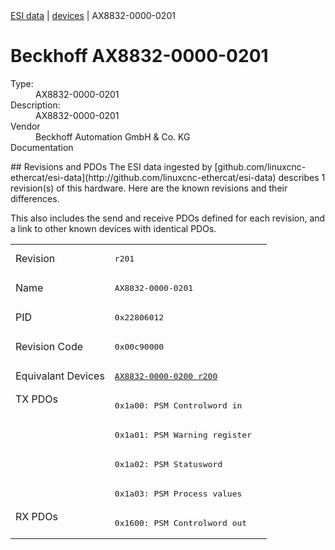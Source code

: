 <div class="nav"><a href="/esi-data">ESI data</a> | <a href="/esi-data/devices">devices</a> | AX8832-0000-0201</div>

#  Beckhoff AX8832-0000-0201

<dl>
  <dt>Type:</dt><dd>AX8832-0000-0201</dd>
  <dt>Description:</dt><dd>AX8832-0000-0201</dd>
  <dt>Vendor</dt><dd>Beckhoff Automation GmbH & Co. KG</dd>
  <dt>Documentation</dt><dd><a href=""></a></dd>
</dl>
## Revisions and PDOs
The ESI data ingested by [github.com/linuxcnc-ethercat/esi-data](http://github.com/linuxcnc-ethercat/esi-data) describes 1 revision(s) of this hardware.  Here are the known revisions and their differences.

This also includes the send and receive PDOs defined for each revision, and a link to other known devices with identical PDOs.

<table>
<tr >
<td class="first">Revision</td>
<td ><pre>r201</pre></td>
</tr>
<tr >
<td class="first">Name</td>
<td ><pre>AX8832-0000-0201</pre></td>
</tr>
<tr >
<td class="first">PID</td>
<td ><pre>0x22806012</pre></td>
</tr>
<tr >
<td class="first">Revision Code</td>
<td ><pre>0x00c90000</pre></td>
</tr>
<tr >
<td class="first">Equivalant Devices</td>
<td ><pre><a href="AX8832-0000-0200">AX8832-0000-0200 r200</a></pre></td>
</tr>
<tr class="txpdo pdosection">
<td class="first" rowspan=4 valign=top>TX PDOs</td>
<td><pre>0x1a00: PSM Controlword in</pre></td>
<td></td>
</tr>
<tr class="txpdo pdosection">
<td ><pre>0x1a01: PSM Warning register</pre></td>
</tr>
<tr class="txpdo pdosection">
<td ><pre>0x1a02: PSM Statusword</pre></td>
</tr>
<tr class="txpdo pdosection">
<td ><pre>0x1a03: PSM Process values</pre></td>
</tr>
<tr class="rxpdo pdosection">
<td class="first" rowspan=1 valign=top>RX PDOs</td>
<td><pre>0x1600: PSM Controlword out</pre></td>
<td></td>
</tr>
</table>
